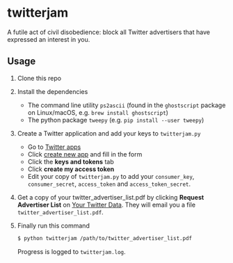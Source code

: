 # twitterjam

A futile act of civil disobedience: block all Twitter advertisers that have
expressed an interest in you.

## Usage

 1. Clone this repo
 2. Install the dependencies
    - The command line utility `ps2ascii` (found in the `ghostscript` package
      on Linux/macOS, e.g. `brew install ghostscript`)
    - The python package `tweepy` (e.g. `pip install --user tweepy`)
 3. Create a Twitter application and add your keys to `twitterjam.py`
    - Go to [Twitter apps](https://apps.twitter.com/)
    - Click [create new app](https://apps.twitter.com/app/new) and fill in the
      form
    - Click the **keys and tokens** tab
    - Click **create my access token**
    - Edit your copy of `twitterjam.py` to add your `consumer_key`,
      `consumer_secret`, `access_token` and `access_token_secret`. 
 4. Get a copy of your twitter_advertiser_list.pdf by clicking **Request
    Advertiser List** on [Your Twitter
    Data](https://twitter.com/settings/your_twitter_data). They will email you a file `twitter_advertiser_list.pdf`.
 5. Finally run this command

    ```bash
    $ python twitterjam /path/to/twitter_advertiser_list.pdf
    ```

    Progress is logged to `twitterjam.log`.
